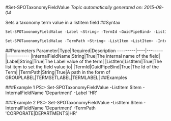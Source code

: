#Set-SPOTaxonomyFieldValue
*Topic automatically generated on: 2015-08-04*

Sets a taxonomy term value in a listitem field
##Syntax
```powershell
Set-SPOTaxonomyFieldValue -Label <String> -TermId <GuidPipeBind> -ListItem <ListItem> -InternalFieldName <String>
```


```powershell
Set-SPOTaxonomyFieldValue -TermPath <String> -ListItem <ListItem> -InternalFieldName <String>
```


##Parameters
Parameter|Type|Required|Description
---------|----|--------|-----------
|InternalFieldName|String|True|The internal name of the field|
|Label|String|True|The Label value of the term|
|ListItem|ListItem|True|The list item to set the field value to|
|TermId|GuidPipeBind|True|The Id of the Term|
|TermPath|String|True|A path in the form of GROUPLABEL|TERMSETLABEL|TERMLABEL|
##Examples

###Example 1
    PS:> Set-SPOTaxonomyFieldValue -ListItem $item -InternalFieldName 'Department' -Label 'HR'


###Example 2
    PS:> Set-SPOTaxonomyFieldValue -ListItem $item -InternalFieldName 'Department' -TermPath 'CORPORATE|DEPARTMENTS|HR'

<!-- Ref: 86DAE87EBD573A1055081F9038C2BF35 -->